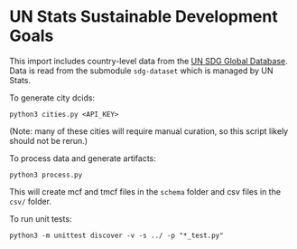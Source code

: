 # UN Stats Sustainable Development Goals

This import includes country-level data from the [UN SDG Global Database](https://unstats.un.org/sdgs/dataportal). Data is read from the submodule `sdg-dataset` which is managed by UN Stats.


To generate city dcids:
```
python3 cities.py <API_KEY>
```
(Note: many of these cities will require manual curation, so this script likely should not be rerun.)

To process data and generate artifacts:
```
python3 process.py
```
This will create mcf and tmcf files in the `schema` folder and csv files in the `csv/` folder.

To run unit tests: 
```
python3 -m unittest discover -v -s ../ -p "*_test.py"
```
